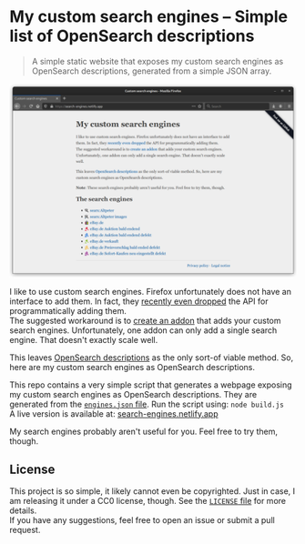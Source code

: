 # My custom search engines – Simple list of OpenSearch descriptions

> A simple static website that exposes my custom search engines as OpenSearch descriptions, generated from a simple JSON array.

![A screenshot of the website](screenshot.png)

I like to use custom search engines. Firefox unfortunately does not have an interface to add them. In fact, they [recently even dropped](https://www.fxsitecompat.dev/en-CA/docs/2020/window-external-addsearchprovider-is-now-a-dummy-function/) the API for programmatically adding them.  
The suggested workaround is to [create an addon](https://developer.mozilla.org/en-US/docs/Mozilla/Add-ons/WebExtensions/manifest.json/chrome_settings_overrides) that adds your custom search engines. Unfortunately, one addon can only add a single search engine. That doesn't exactly scale well.

This leaves [OpenSearch descriptions](https://developer.mozilla.org/en-US/docs/Web/OpenSearch) as the only sort-of viable method. So, here are my custom search engines as OpenSearch descriptions.

This repo contains a very simple script that generates a webpage exposing my custom search engines as OpenSearch descriptions. They are generated from the [`engines.json` file](engines.json). Run the script using: `node build.js`  
A live version is available at: [search-engines.netlify.app](https://search-engines.netlify.app/)

My search engines probably aren't useful for you. Feel free to try them, though.

## License

This project is so simple, it likely cannot even be copyrighted. Just in case, I am releasing it under a CC0 license, though. See the [`LICENSE` file](LICENSE) for more details.  
If you have any suggestions, feel free to open an issue or submit a pull request.
